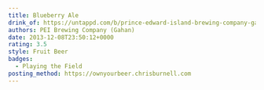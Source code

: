 ```yaml
---
title: Blueberry Ale
drink_of: https://untappd.com/b/prince-edward-island-brewing-company-gahan-blueberry-ale/414788
authors: PEI Brewing Company (Gahan)
date: 2013-12-08T23:50:12+0000
rating: 3.5
style: Fruit Beer
badges:
  - Playing the Field
posting_method: https://ownyourbeer.chrisburnell.com
---
```

